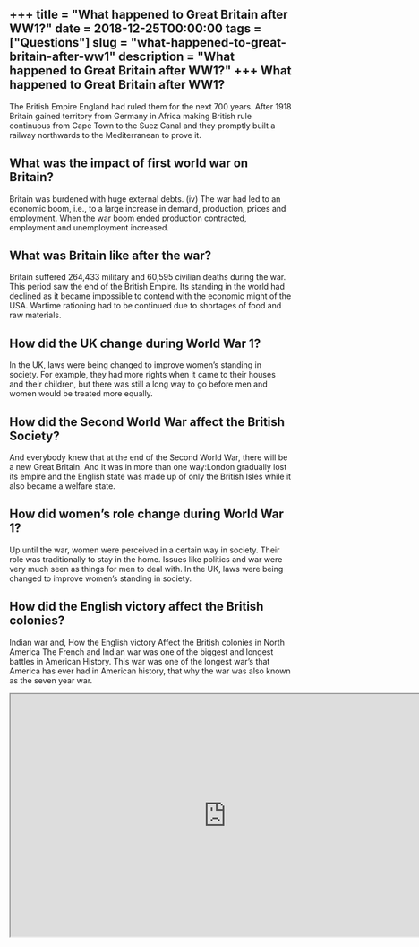 +++
title = "What happened to Great Britain after WW1?"
date = 2018-12-25T00:00:00
tags = ["Questions"]
slug = "what-happened-to-great-britain-after-ww1"
description = "What happened to Great Britain after WW1?"
+++
What happened to Great Britain after WW1?
-----------------------------------------

The British Empire England had ruled them for the next 700 years. After 1918 Britain gained territory from Germany in Africa making British rule continuous from Cape Town to the Suez Canal and they promptly built a railway northwards to the Mediterranean to prove it.

What was the impact of first world war on Britain?
--------------------------------------------------

Britain was burdened with huge external debts. (iv) The war had led to an economic boom, i.e., to a large increase in demand, production, prices and employment. When the war boom ended production contracted, employment and unemployment increased.

What was Britain like after the war?
------------------------------------

Britain suffered 264,433 military and 60,595 civilian deaths during the war. This period saw the end of the British Empire. Its standing in the world had declined as it became impossible to contend with the economic might of the USA. Wartime rationing had to be continued due to shortages of food and raw materials.

How did the UK change during World War 1?
-----------------------------------------

In the UK, laws were being changed to improve women’s standing in society. For example, they had more rights when it came to their houses and their children, but there was still a long way to go before men and women would be treated more equally.

How did the Second World War affect the British Society?
--------------------------------------------------------

And everybody knew that at the end of the Second World War, there will be a new Great Britain. And it was in more than one way:London gradually lost its empire and the English state was made up of only the British Isles while it also became a welfare state.

How did women’s role change during World War 1?
-----------------------------------------------

Up until the war, women were perceived in a certain way in society. Their role was traditionally to stay in the home. Issues like politics and war were very much seen as things for men to deal with. In the UK, laws were being changed to improve women’s standing in society.

How did the English victory affect the British colonies?
--------------------------------------------------------

Indian war and, How the English victory Affect the British colonies in North America The French and Indian war was one of the biggest and longest battles in American History. This war was one of the longest war’s that America has ever had in American history, that why the war was also known as the seven year war.

<iframe allow="accelerometer; autoplay; clipboard-write; encrypted-media; gyroscope; picture-in-picture" allowfullscreen="" class="__youtube_prefs__  epyt-is-override  no-lazyload" data-no-lazy="1" data-origheight="433" data-origwidth="770" data-skipgform_ajax_framebjll="" height="433" id="_ytid_23016" loading="lazy" src="https://www.youtube.com/embed/xzWL2XPBHMk?enablejsapi=1&autoplay=0&cc_load_policy=0&cc_lang_pref=&iv_load_policy=1&loop=0&modestbranding=0&rel=1&fs=1&playsinline=0&autohide=2&theme=dark&color=red&controls=1&" title="YouTube player" width="770"></iframe>